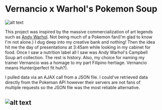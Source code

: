 # Vernancio x Warhol's Pokemon Soup

![alt text](https://aglegaspi.github.io/pokedex/images/soupcanrmx/vaw_header_logo.png "Vernancio x Andy Warhol")

This project was inspired by the massive commercialization of art legends such as [Andy Warhol](https://www.warhol.org). Not being much of a Pokemon fan(I'm glad to know I'm not alone.) I dug deep into my creative bank and nothing! Then the idea hit me the day of presentations at 3:45am while looking in my cabinet for food. Once I saw a nutrition label all I saw was Andy Warhol's Campbell Soup art collection. The rest is history. Also, my choice for naming my trainer Vernancio was a homage to my part Filipino hertiage. Vernancio means Hunter(perfect fit huh?).

I pulled data via an AJAX call from a JSON file. I could've retrieved data directly from the Pokeman API however their servers are not fans of multiple requests so the JSON file was the most reliable alternative. 

![alt text](https://aglegaspi.github.io/pokedex/images/agl_pokedex.gif "View")
-
